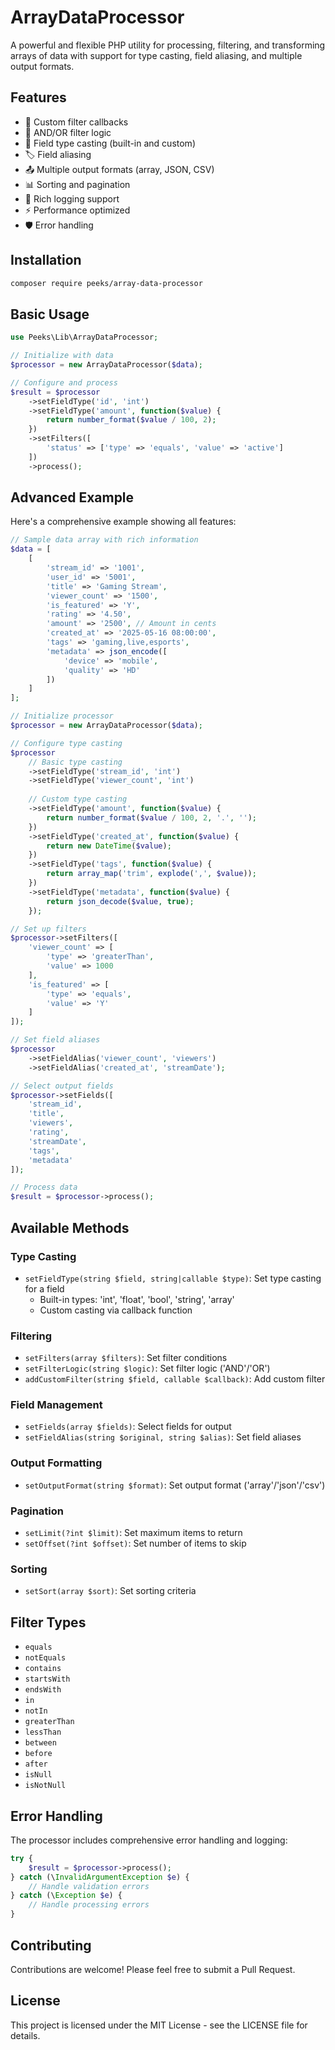 # ArrayDataProcessor

A powerful and flexible PHP utility for processing, filtering, and transforming arrays of data with support for type casting, field aliasing, and multiple output formats.

## Features

- 🔄 Custom filter callbacks
- 🔀 AND/OR filter logic
- 📝 Field type casting (built-in and custom)
- 🏷️ Field aliasing
- 📤 Multiple output formats (array, JSON, CSV)
- 📊 Sorting and pagination
- 📝 Rich logging support
- ⚡ Performance optimized
- 🛡️ Error handling

## Installation

```bash
composer require peeks/array-data-processor
```

## Basic Usage

```php
use Peeks\Lib\ArrayDataProcessor;

// Initialize with data
$processor = new ArrayDataProcessor($data);

// Configure and process
$result = $processor
    ->setFieldType('id', 'int')
    ->setFieldType('amount', function($value) {
        return number_format($value / 100, 2);
    })
    ->setFilters([
        'status' => ['type' => 'equals', 'value' => 'active']
    ])
    ->process();
```

## Advanced Example

Here's a comprehensive example showing all features:

```php
// Sample data array with rich information
$data = [
    [
        'stream_id' => '1001',
        'user_id' => '5001',
        'title' => 'Gaming Stream',
        'viewer_count' => '1500',
        'is_featured' => 'Y',
        'rating' => '4.50',
        'amount' => '2500', // Amount in cents
        'created_at' => '2025-05-16 08:00:00',
        'tags' => 'gaming,live,esports',
        'metadata' => json_encode([
            'device' => 'mobile',
            'quality' => 'HD'
        ])
    ]
];

// Initialize processor
$processor = new ArrayDataProcessor($data);

// Configure type casting
$processor
    // Basic type casting
    ->setFieldType('stream_id', 'int')
    ->setFieldType('viewer_count', 'int')
    
    // Custom type casting
    ->setFieldType('amount', function($value) {
        return number_format($value / 100, 2, '.', '');
    })
    ->setFieldType('created_at', function($value) {
        return new DateTime($value);
    })
    ->setFieldType('tags', function($value) {
        return array_map('trim', explode(',', $value));
    })
    ->setFieldType('metadata', function($value) {
        return json_decode($value, true);
    });

// Set up filters
$processor->setFilters([
    'viewer_count' => [
        'type' => 'greaterThan',
        'value' => 1000
    ],
    'is_featured' => [
        'type' => 'equals',
        'value' => 'Y'
    ]
]);

// Set field aliases
$processor
    ->setFieldAlias('viewer_count', 'viewers')
    ->setFieldAlias('created_at', 'streamDate');

// Select output fields
$processor->setFields([
    'stream_id',
    'title',
    'viewers',
    'rating',
    'streamDate',
    'tags',
    'metadata'
]);

// Process data
$result = $processor->process();
```

## Available Methods

### Type Casting
- `setFieldType(string $field, string|callable $type)`: Set type casting for a field
  - Built-in types: 'int', 'float', 'bool', 'string', 'array'
  - Custom casting via callback function

### Filtering
- `setFilters(array $filters)`: Set filter conditions
- `setFilterLogic(string $logic)`: Set filter logic ('AND'/'OR')
- `addCustomFilter(string $field, callable $callback)`: Add custom filter

### Field Management
- `setFields(array $fields)`: Select fields for output
- `setFieldAlias(string $original, string $alias)`: Set field aliases

### Output Formatting
- `setOutputFormat(string $format)`: Set output format ('array'/'json'/'csv')

### Pagination
- `setLimit(?int $limit)`: Set maximum items to return
- `setOffset(?int $offset)`: Set number of items to skip

### Sorting
- `setSort(array $sort)`: Set sorting criteria

## Filter Types

- `equals`
- `notEquals`
- `contains`
- `startsWith`
- `endsWith`
- `in`
- `notIn`
- `greaterThan`
- `lessThan`
- `between`
- `before`
- `after`
- `isNull`
- `isNotNull`

## Error Handling

The processor includes comprehensive error handling and logging:

```php
try {
    $result = $processor->process();
} catch (\InvalidArgumentException $e) {
    // Handle validation errors
} catch (\Exception $e) {
    // Handle processing errors
}
```

## Contributing

Contributions are welcome! Please feel free to submit a Pull Request.

## License

This project is licensed under the MIT License - see the LICENSE file for details.
